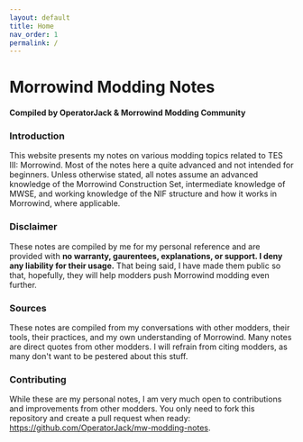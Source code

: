 ```yaml
---
layout: default
title: Home
nav_order: 1
permalink: /
---
```


# Morrowind Modding Notes

#### Compiled by OperatorJack & Morrowind Modding Community

### Introduction

This website presents my notes on various modding topics related to TES III: Morrowind. Most of the notes here a quite advanced and not intended for beginners. Unless otherwise stated, all notes assume an advanced knowledge of the Morrowind Construction Set, intermediate knowledge of MWSE, and working knowledge of the NIF structure and how it works in Morrowind, where applicable.

### Disclaimer

These notes are compiled by me for my personal reference and are provided with **no warranty, gaurentees, explanations, or support. I deny any liability for their usage.** That being said, I have made them public so that, hopefully, they will help modders push Morrowind modding even further.

### Sources

These notes are compiled from my conversations with other modders, their tools, their practices, and my own understanding of Morrowind. Many notes are direct quotes from other modders. I will refrain from citing modders, as many don't want to be pestered about this stuff.

### Contributing

While these are my personal notes, I am very much open to contributions and improvements from other modders. You only need to fork this repository and create a pull request when ready: https://github.com/OperatorJack/mw-modding-notes.
